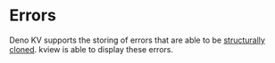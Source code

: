 # Errors

Deno KV supports the storing of errors that are able to be
[structurally cloned](https://developer.mozilla.org/en-US/docs/Web/API/Web_Workers_API/Structured_clone_algorithm#error_types).
kview is able to display these errors.
